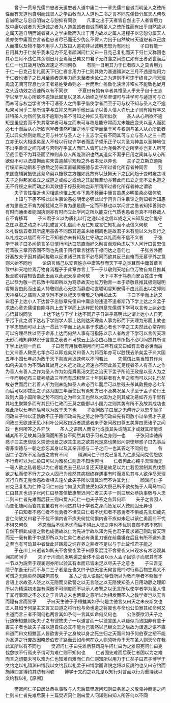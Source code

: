 <!-- { "loadSidebar": true } -->
　　曾子一贯章先儒曰忠者天道恕者人道中庸二十一章先儒曰自诚而明圣人之徳所性而有天道也自明而诚贤人之学由敎而入人道也二书之言不同先儒皆分属天人何欤自诚明之与忠自明诚之与恕抑有同欤
　　凡事之出于天者皆自然出于人者皆用力故中庸以诚者为天道诚之者为人道盖诚者自诚而明圣人之徳所性而有出乎自然故以之属天道自明而诚者贤人之学由敎而入出于用力故以之属人道程子以忠恕分属天人盖亦仿中庸而立言者也忠者尽已而无少伪妄不假人力出于自然故曰天道恕者以己度人而推以及物不能不用乎人力故曰人道初非以诚明忠恕为有同也
　　子曰有能一日用其力于仁矣乎我未见力不足者顔渊问仁又曰一日克己复礼而天下归仁又称回也其心三月不违仁其余则日月至焉而已矣又曰君子无终食之间违仁如有王者必世而后仁仁一也其歳月功效迟速之不同何欤
　　有能一日用其力于仁者叹人之莫肯用力于仁一日克己复礼而天下归仁者言用力于仁则其效为甚速顔渊之三月不违是能用力于仁者也诸子之日月至焉者是用力而未至者也论仁之为道则不可违于终食之间天理周流无间可容息也论王者昜姓受命则必一世而后仁盖敎化浃洽非积乆不能致也嵗月之乆近功效之迟速所以有不同欤
　　子夏曰有始有卒者其惟圣人乎夫子自十五志学以至于从心所欲不逾矩此固足以见圣人始终之学矣至谓可与共学可与适道可与立而未可与权岂学者终不可语圣人之终事乎借使学者而至于可与权不知与圣人之不逾矩果可同乎二章所谓学与立抑又有异乎他日孟子以善人信人许乐正子则有始有卒又非特圣人为然何欤且不逾矩为圣不可知之神抑又有所似欤
　　圣人从心所欲不逾矩是虽应变而不失其常学者可与立而未可与权是能守常而尤未能应变夫以圣人而犹必七十而后从心所欲岂学者骤然可至之地乎使学而至于可与权则与圣人从心所欲者无以异矣然则始焉之可与共学与圣人之十五志学无有不同其可与立与圣人之三十而立亦无以大相逺矣圣人不轻以行权许学者而孟子望乐正子以为圣为神盖以圣神地位不出乎善信之间充极与否则存乎其人而已人皆可以为尧舜圣学之所至亦岂非人所可至哉但患不为耳圣而至神则非众人所能测识也然其道实不离乎日用之间其与从心所欲似不可以法度拘而实未尝逾越乎规矩之外者本无以异也
　　夫子之立斯立道斯行绥斯来动斯和于放勲之劳来匡直辅翼振徳与孟子所过者化所存者神同否
　　劳来匡直辅翼振徳此尧命契以施敎之方惟如此故有以鼔舞天下之民同趋于变时雍之域夫子之得邦家或立之或道之或绥之或动之其鼔舞羣动亦若此而已立之无不立也道之无不行绥之来而动之和其效捷于桴鼓影响岂非所谓所过者化所存者神之谓欤
　　夫子言性相近也习相逺也惟上知与下愚不移而中庸言虽愚必明虽柔必强何欤
　　上知与下愚不移此以生禀论愚必明柔必强此以学问言自生禀论之则知者为知愚者为愚愚之不肯为知犹知之不肯为愚是固一定而不移也以学问言之愚者知择善则亦有时而通柔者能固执则亦有时而立此学问之所以能变化气质也愚者岂真不可移哉人自不肯移耳
　　子曰君子义以为质礼以行之逊以出之信以成之又曰知及之仁能守之庄以涖之动之不以礼或言义礼信而不及仁知或言仁知礼而不及信义何欤
　　仁义礼智信五者其所施用虽各不同然其道盖未始相离也是故君子未有能以义为质行之以礼成之以信而有不仁不知者亦未有知及仁守动之以礼而有不信不义者
　　子张学干禄子曰多闻慎言多见慎行问达曰质直而好义察言而观色虑以下人问行曰言忠信行笃敬三章问答固不同也先儒于问行章言犹答干禄问达之意何也
　　子张务外而好髙故夫子因其请问每敎以反求诸己其言不必尽同而欲其反己自脩而无慕乎外之意则未始不同也
　　论语言脩己以安百姓亦中庸笃恭而天下平之类耳然中庸首章言致中和天地位焉万物育焉程子于此章亦言上下一于恭敬则天地自位万物自育且推其极至聪明睿知皆由此出而以此祀天享帝何欤
　　天下平本于笃恭而安百姓由于脩己以恭为敬一而已致中和即所以为笃恭故天地位万物育一本于恭敬且推其极则聪明睿知皆由此而出盖人持敬则此心无欲而静虚动直聪明睿知安得不由此而出以之郊则天神格以之庙则人鬼享岂不足以祀天享帝敬之功用如此夫
　　子曰下学而上达又曰君子上达小人下达曾子忠恕章先儒曰中庸忠恕违道不逺者斯乃下学上达之义孟子求放心章先儒谓自能寻向上去下学而上达梓匠轮舆章先儒谓下学可以言传上达必由心悟其説同欤
　　上达下达与下学上达不同君子日进乎髙明此之谓上达小人日究乎污下此之谓下达若下学则学人事上达则达天理盖人事为形而下天理为形而上故也下学忠恕而可以上达一贯此下学而上达从事于求放心者也下学之工夫然此心常存则可以穷理尽性以至于命非上达而何然人事有可指陈以示人者故言下学可以言传天理无形而难知非黙识于言意之表者不可故云上达必由心悟三章所指不必尽同然其所谓下学上达则一而已
　　子曰苟有用我者期月而可三年有成又曰如有王者必世而后仁又曰善人敎民七年亦可以即戎矣又曰善人为邦百年亦可以胜残去杀矣孟子曰大国五年小国七年必为政于天下矣嵗月迟速何以不同若此
　　先儒谓此类当知其作为如何夫其作为不同故其嵗月之乆近功效之迟速亦不同此盖无足疑者圣人有圣人之作为善人有善人之作为圣人作为如尧舜禹汤文武之治天下孟子所论王政是以圣人为之一年而纲纪布三载考绩故三年而有成积至三十年则耕者有九年之积而可以兴礼乐矣故必世而后仁若善人所为则未能如圣人故必百年而后可以胜残去杀其敎民亦必七年而后可以即戎比之子路为国三年而使民有勇知方已不及矣况圣人乎至于孟子论行王政则大国小国所乘之势不同均之为师文王也然以大国为之则其成功昜如齐方千里有其地生聚繁多而有其民行仁政而王莫之能御以小国为之则其势有所不及故其成功也难此所以七年而后可以为政于天下也
　　子张问政子曰居之无倦行之以忠季康子问政曰子帅以正孰敢不正子路问政曰先之劳之仲弓问政曰先有司赦小过举贤才子夏问政曰无欲速无见小利叶公问政曰近者説逺者来子张问政曰尊五美屏四恶诸子之问政一也何所答之各异欤
　　圣人之语因人而变化或救其失或随其才或就其所能或辅其所不足故其问虽同而所答各不同然其切于问者之身则一也
　　子张问崇徳辨惑子曰主忠信徙义崇徳也爱之欲其生恶之欲其死是惑也樊迟问崇徳辨惑子曰先事后得非崇徳与一朝之忿忘其身以及其亲非惑与二子之问一也其答之不同何也
　　各因二子之所不足而告之故有不同
　　顔渊问仁子曰克己复礼为仁原宪问克伐怨欲不行焉可以为仁矣曰可以为难矣仁则吾不知也何也
　　仁者何此心纯乎天理而无一毫人欲之私者是以为仁者能克去己私以复还天理是故足以为仁若但禁制其克伐怨欲之私而使不行方之众人固己为难然其病根终存遇事有时而发见其与人欲浄尽天理流行自然无克伐怨欲者相去逺矣此夫子所以谓其难而不许其为仁
　　顔渊问仁子曰克己复礼为仁仲弓问仁曰出门如见大賔使民如承大祭己所不欲勿施于人司马牛问仁曰其言也讱子张问仁曰恭寛信敏惠樊迟问仁者三夫子一则曰居处恭执事敬与人忠二则曰仁者先难而后获三则曰爱人问仁一也夫子答之各异何耶
　　夫子之言因人而变化随问而答其言虽若有不同然其切于学者之身而皆足以入徳则固无异也
　　子曰知者不惑仁者不忧勇者不惧又曰仁者不忧知者不惑勇者不惧或先言知或先言仁何欤又曰君子不忧不惧内省不疚夫何忧何惧内省不疚似未足以该仁勇而曰不忧不惧又何欤
　　不惑而后不忧不忧而后不惧此入徳之序也不忧则自然不惑不惑则自然不惧此成徳之验也成徳故以仁为先进学故以知为先也君子反求诸己则动皆天理而无一毫有歉于中是即所以为仁矣仁者必有勇虽刀锯在前鼎镬在后且有所不避外患之至岂有可动其中者哉此非践履之纯存养之熟者不足以与于此故惟君子能之
　　子在川上曰逝者如斯夫不舍昼夜孟子曰原泉混混不舍昼夜又曰观水有术必观其澜其防同乎
　　夫子于川流而发明道之全体不息者以示人孟子因徐子而取其有本一节以为説至于观澜则亦所以验其有本而已皆未足以尽夫子之意也
　　子曰吾无隠乎尔吾无行而不与二三子者是丘也又曰予欲无言天何言哉四时行焉百物生焉又不可谓之无隠矣然则果何意欤
　　圣人之诲人语黙动静皆所以为敎而学者不察惟于言语上求故圣人晓之以无隠而又欲警之以无言晓之以无隠使知圣人日用动静之理即所以为精深初未尝有深微不可测度而不以示人者警之以无言所以使学者学为圣人惟于其行事观之不必求之于言语之末也两章之意所以为相发而圣人之敎学者岂以无言而隠有言而显乎
　　子曰天生徳于予桓魋其如予何是主徳言又曰天之未丧斯文也匡人其如予何是主文言又曰道之将行也与命也道之将废也与命也公伯寮其如命何又主道而言三者不同何也两言其如予何一言其如命何又何也
　　公伯寮欲沮夫子之行道宋桓魋则妬夫子之有德故夫子一以道言而一以德言匡人以疑似而致围非有意于害夫子者也故夫子虽以道自任必其不能为己害然以己继文王之后故为谦退之语不直曰道而曰文桓魋匡人皆欲害夫子之身故以身之死生归之天而曰如予何伯寮之愬不能为圣道之行废故因晓景伯安子路而云如命何在众人则须听命于天在圣人则天命在我此其所以有不同也
　　樊迟问仁子曰先难后获司马牛问仁曰为之难原宪问仁曰克伐怨欲不行焉夫子谓可为难仁则不知何也
　　仁者固先难而后获仁者固以为之难而言之讱要未可以难为仁也知难自难而仁自仁则知所以用力于仁矣子曰君子博学于文约之以礼顔渊曰博我以文约我以礼孟子曰博学而详説之将以反説约也又曰守约而施博四言博约其防有同欤
　　博学于文约之以礼是以知行对言而以行为重博我以文约我以礼【原阙】


　　樊迟问仁子曰居处恭执事敬与人忠后篇樊迟问知则曰务民之义敬鬼神而逺之问仁则曰仁者先难后获十三篇樊迟问仁则曰爱人问知则曰知人所答何以不同
